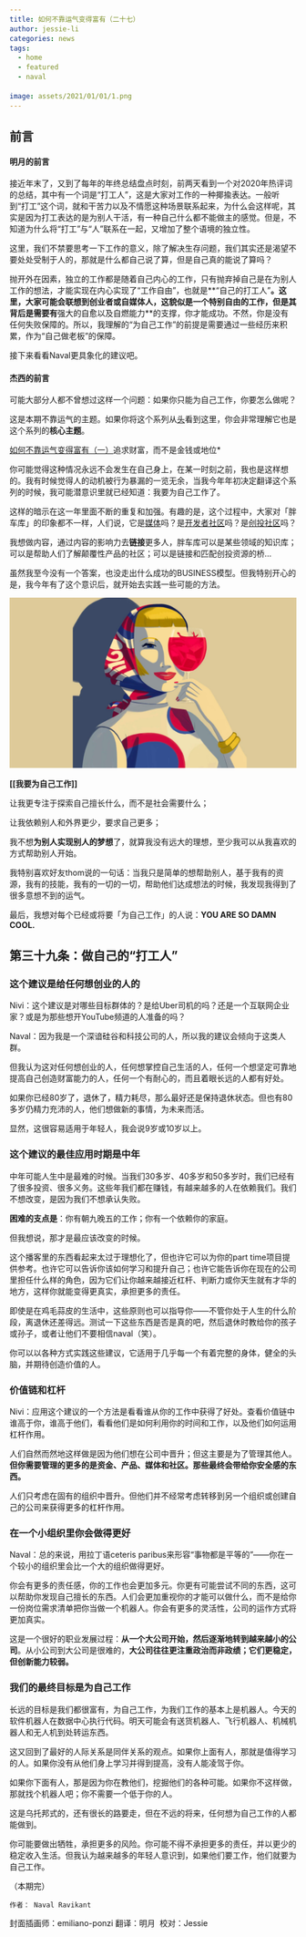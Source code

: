 ```yaml
---
title: 如何不靠运气变得富有（二十七）
author: jessie-li
categories: news
tags:
  - home
  - featured
  - naval
 
image: assets/2021/01/01/1.png
---
```

## 前言

#### **明月的前言**

 接近年末了，又到了每年的年终总结盘点时刻，前两天看到一个对2020年热评词的总结，其中有一个词是“打工人”，这是大家对工作的一种揶揄表达。一般听到“打工”这个词，就和干苦力以及不情愿这种场景联系起来，为什么会这样呢，其实是因为打工表达的是为别人干活，有一种自己什么都不能做主的感觉。但是，不知道为什么将“打工”与“人”联系在一起，又增加了整个语境的独立性。

这里，我们不禁要思考一下工作的意义，除了解决生存问题，我们其实还是渴望不要处处受制于人的，那就是什么都自己说了算，但是自己真的能说了算吗？

 抛开外在因素，独立的工作都是随着自己内心的工作，只有抛弃掉自己是在为别人工作的想法，才能实现在内心实现了“工作自由”，也就是**“自己的打工人”**。这里，大家可能会联想到创业者或自媒体人，这貌似是一个特别自由的工作，但是其背后是需要有**强大的自愈以及自燃能力**的支撑，你才能成功。不然，你是没有任何失败保障的。所以，我理解的“为自己工作”的前提是需要通过一些经历来积累，作为“自己做老板”的保障。

 接下来看看Naval更具象化的建议吧。


#### **杰西的前言**

可能大部分人都不曾想过这样一个问题：如果你只能为自己工作，你要怎么做呢？

这是本期不靠运气的主题。如果你将这个系列从[头](http://mp.weixin.qq.com/s?__biz=MzU5NjQxNzQ3Mw==&mid=2247483924&idx=1&sn=3f748c8437323f43af38773738df7640&chksm=fe624cbac915c5accf5b01fd3cef903bb54a22ecdc9799eb74e84fa427a8df49ee71e4becbc2&scene=21#wechat_redirect)看到这里，你会非常理解它也是这个系列的**核心主题**。

[如何不靠运气变得富有（一）](http://mp.weixin.qq.com/s?__biz=MzU5NjQxNzQ3Mw==&mid=2247483924&idx=1&sn=3f748c8437323f43af38773738df7640&chksm=fe624cbac915c5accf5b01fd3cef903bb54a22ecdc9799eb74e84fa427a8df49ee71e4becbc2&scene=21#wechat_redirect)追求财富，而不是金钱或地位*

你可能觉得这种情况永远不会发生在自己身上，在某一时刻之前，我也是这样想的。我有时候觉得人的动机被行为暴漏的一览无余，当我今年年初决定翻译这个系列的时候，我可能潜意识里就已经知道：我要为自己工作了。

这样的暗示在这一年里面不断的重复和加强。有趣的是，这个过程中，大家对「胖车库」的印象都不一样，人们说，它是[媒体](http://mp.weixin.qq.com/s?__biz=MzU5NjQxNzQ3Mw==&mid=2247484732&idx=1&sn=c39a4ac2980af33b51436457b3f595db&chksm=fe624b92c915c28495b7ddfc3738b68a5b0ced4203943ddbb89f4dc838b1327d936bba6e3e56&scene=21#wechat_redirect)吗？是[开发者社区](http://mp.weixin.qq.com/s?__biz=MzU5NjQxNzQ3Mw==&mid=2247483738&idx=1&sn=3670169fbd31beb488986c5a94466fc2&chksm=fe624ff4c915c6e2db5626323edaa0a1435a3f5d3dfa8cefe58195a1223a96dffa8d809fc229&scene=21#wechat_redirect)吗？是[创投社区](http://mp.weixin.qq.com/s?__biz=MzU5NjQxNzQ3Mw==&mid=2247484983&idx=1&sn=d970be4cdb9f83133c7eee2a5f7c43f3&chksm=fe624899c915c18f1a197d183bf87d844356cc1ddb5f9f322434163d95351c174d1b94738f2b&scene=21#wechat_redirect)吗？

我想做内容，通过内容的影响力去**链接**更多人，胖车库可以是某些领域的知识库；可以是帮助人们了解颠覆性产品的社区；可以是链接和匹配创投资源的桥…

虽然我至今没有一个答案，也没走出什么成功的BUSINESS模型。但我特别开心的是，我今年有了这个意识后，就开始去实践一些可能的方法。

![图片](/assets/2021/01/01/1.png)

**[[****我要为自己工作****]]**

让我更专注于探索自己擅长什么，而不是社会需要什么；

让我依赖别人和外界更少，要求自己更多；

我不想**为别人实现别人的梦想**了，就算我没有远大的理想，至少我可以从我喜欢的方式帮助别人开始。

我特别喜欢好友thom说的一句话：当我只是简单的想帮助别人，基于我有的资源，我有的技能，我有的一切的一切，帮助他们达成想法的时候，我发现我得到了很多意想不到的运气。

最后，我想对每个已经或将要「为自己工作」的人说：**YOU ARE SO DAMN COOL.**

## 第三十九条：做自己的“打工人”

### 这个建议是给任何想创业的人的

Nivi：这个建议是对哪些目标群体的？是给Uber司机的吗？还是一个互联网企业家？或是为那些想开YouTube频道的人准备的吗？

Naval：因为我是一个深谙硅谷和科技公司的人，所以我的建议会倾向于这类人群。

但我认为这对任何想创业的人，任何想掌控自己生活的人，任何一个想坚定可靠地提高自己创造财富能力的人，任何一个有耐心的，而且着眼长远的人都有好处。

如果你已经80岁了，退休了，精力耗尽，那么最好还是保持退休状态。但也有80多岁仍精力充沛的人，他们想做新的事情，为未来而活。

显然，这很容易适用于年轻人，我会说9岁或10岁以上。

### 这个建议的最佳应用时期是中年

中年可能人生中是最难的时候。当我们30多岁、40多岁和50多岁时，我们已经有了很多投资、很多义务。这些年我们都在赚钱，有越来越多的人在依赖我们。我们不想改变，是因为我们不想承认失败。

**困难的支点是**：你有朝九晚五的工作；你有一个依赖你的家庭。

但我想说，那才是最应该改变的时候。

这个播客里的东西看起来太过于理想化了，但也许它可以为你的part time项目提供参考。也许它可以告诉你该如何学习和提升自己；也许它能告诉你在现在的公司里担任什么样的角色，因为它们让你越来越接近杠杆、判断力或你天生就有才华的地方，这样你就能变得更真实，承担更多的责任。

即使是在鸡毛蒜皮的生活中，这些原则也可以指导你——不管你处于人生的什么阶段，离退休还差得远。测试一下这些东西是否是真的吧，然后退休时教给你的孩子或孙子，或者让他们不要相信naval（笑）。

你可以以各种方式实践这些建议，它适用于几乎每一个有着完整的身体，健全的头脑，并期待创造价值的人。

### 价值链和杠杆

Nivi：应用这个建议的一个方法是看看谁从你的工作中获得了好处。查看价值链中谁高于你，谁高于他们，看看他们是如何利用你的时间和工作，以及他们如何运用杠杆作用。

人们自然而然地这样做是因为他们想在公司中晋升；但这主要是为了管理其他人。**但你需要管理的更多的是资金、产品、媒体和社区。那些最终会带给你安全感的东西。**

人们只考虑在固有的组织中晋升。但他们并不经常考虑转移到另一个组织或创建自己的公司来获得更多的杠杆作用。

### 在一个小组织里你会做得更好

Naval：总的来说，用拉丁语ceteris paribus来形容“事物都是平等的”——你在一个较小的组织里会比一个大的组织做得更好。

你会有更多的责任感，你的工作也会更加多元。你更有可能尝试不同的东西，这可以帮助你发现自己擅长的东西。人们会更加重视你的才能可以做什么，而不是给你一份岗位需求清单把你当做一个机器人。你会有更多的灵活性，公司的运作方式将更加真实。

这是一个很好的职业发展过程：**从一个大公司开始，然后逐渐地转到越来越小的公司**。从小公司到大公司是很难的，**大公司往往更注重政治而非政绩；它们更稳定，但创新能力较弱。**

### 我们的最终目标是为自己工作

长远的目标是我们都很富有，为自己工作，为我们工作的基本上是机器人。今天的软件机器人在数据中心执行代码。明天可能会有送货机器人、飞行机器人、机械机器人和无人机到处转运东西。

这又回到了最好的人际关系是同伴关系的观点。如果你上面有人，那就是值得学习的人。如果你没有从他们身上学习并得到提高，没有人能凌驾于你。

如果你下面有人，那是因为你在教他们，挖掘他们的各种可能。如果你不这样做，那就找个机器人吧；你不需要一个低于你的人。

这是乌托邦式的，还有很长的路要走，但在不远的将来，任何想为自己工作的人都能做到。

你可能要做出牺牲，承担更多的风险。你可能不得不承担更多的责任，并以更少的稳定收入生活。但我认为越来越多的年轻人意识到，如果他们要工作，他们就要为自己工作。



（本期完）

	作者：	Naval Ravikant
  封面插画师：emiliano-ponzi
  翻译：明月  校对：Jessie





